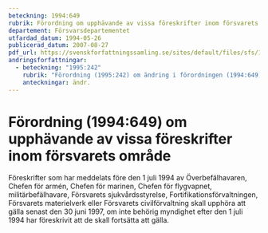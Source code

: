 ```yaml
---
beteckning: 1994:649
rubrik: Förordning om upphävande av vissa föreskrifter inom försvarets område
departement: Försvarsdepartementet
utfardad_datum: 1994-05-26
publicerad_datum: 2007-08-27
pdf_url: https://svenskforfattningssamling.se/sites/default/files/sfs/1994-05/SFS1994-649.pdf
andringsforfattningar:
  - beteckning: "1995:242"
    rubrik: "Förordning (1995:242) om ändring i förordningen (1994:649) om upphävande av vissa föreskrifter inom försvarets område"
    anteckningar: ändr.
---
```


# Förordning (1994:649) om upphävande av vissa föreskrifter inom försvarets område

Föreskrifter som har meddelats före den 1 juli 1994 av Överbefälhavaren, Chefen för armén, Chefen för marinen, Chefen för flygvapnet, militärbefälhavare, Försvarets sjukvårdsstyrelse, Fortifikationsförvaltningen, Försvarets materielverk eller Försvarets civilförvaltning skall upphöra att gälla senast den 30 juni 1997, om inte behörig myndighet efter den 1 juli 1994 har föreskrivit att de skall fortsätta att gälla.